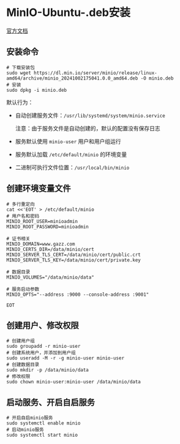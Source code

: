 # MinIO-Ubuntu-.deb安装

[官方文档](https://min.io/docs/minio/linux/index.html)

## 安装命令

```shell
# 下载安装包
sudo wget https://dl.min.io/server/minio/release/linux-amd64/archive/minio_20241002175041.0.0_amd64.deb -O minio.deb
# 安装
sudo dpkg -i minio.deb
```

默认行为：

- 自动创建服务文件：`/usr/lib/systemd/system/minio.service`

  注意：由于服务文件是自动创建的，默认的配置没有保存日志
- 服务默认使用 `minio-user` 用户和用户组运行
- 服务默认加载 `/etc/default/minio` 的环境变量
- 二进制可执行文件位置：`/usr/local/bin/minio`

## 创建环境变量文件

```shell
# 多行重定向
cat <<'EOT' > /etc/default/minio
# 用户名和密码
MINIO_ROOT_USER=minioadmin
MINIO_ROOT_PASSWORD=minioadmin

# 证书相关
MINIO_DOMAIN=www.gazz.com
MINIO_CERTS_DIR=/data/minio/cert
MINIO_SERVER_TLS_CERT=/data/minio/cert/public.crt
MINIO_SERVER_TLS_KEY=/data/minio/cert/private.key

# 数据目录
MINIO_VOLUMES="/data/minio/data"

# 服务启动参数
MINIO_OPTS="--address :9000 --console-address :9001"

EOT
```

## 创建用户、修改权限

```shell
# 创建用户组
sudo groupadd -r minio-user
# 创建系统用户，并添加到用户组
sudo useradd -M -r -g minio-user minio-user
# 创建数据目录
sudo mkdir -p /data/minio/data
# 修改权限
sudo chown minio-user:minio-user /data/minio/data
```

## 启动服务、开启自启服务

```shell
# 开启自启minio服务
sudo systemctl enable minio
# 启动minio服务
sudo systemctl start minio
```

